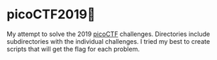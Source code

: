 # picoCTF2019:flags:
My attempt to solve the 2019 [picoCTF](https://2019game.picoctf.com/problems) challenges. 
Directories include subdirectories with the individual challenges. I tried my best to create scripts that will get the flag for each problem.
